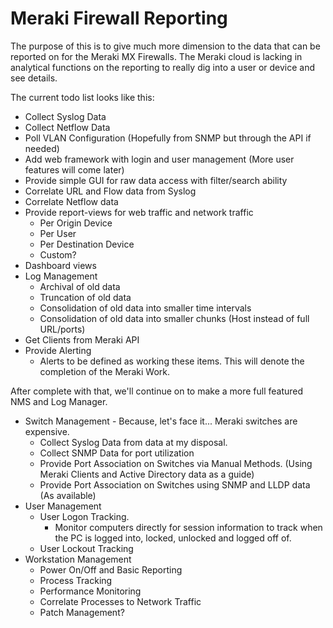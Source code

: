 # Meraki Firewall Reporting

The purpose of this is to give much more dimension to the data that can be reported on for the Meraki MX Firewalls.
The Meraki cloud is lacking in analytical functions on the reporting to really dig into a user or device and see details.

The current todo list looks like this:
* Collect Syslog Data
* Collect Netflow Data
* Poll VLAN Configuration (Hopefully from SNMP but through the API if needed)
* Add web framework with login and user management (More user features will come later)
* Provide simple GUI for raw data access with filter/search ability
* Correlate URL and Flow data from Syslog
* Correlate Netflow data
* Provide report-views for web traffic and network traffic
  * Per Origin Device
  * Per User
  * Per Destination Device
  * Custom?
* Dashboard views
* Log Management
  * Archival of old data
  * Truncation of old data
  * Consolidation of old data into smaller time intervals
  * Consolidation of old data into smaller chunks (Host instead of full URL/ports)
* Get Clients from Meraki API
* Provide Alerting
  * Alerts to be defined as working these items.
This will denote the completion of the Meraki Work.

After complete with that, we'll continue on to make a more full featured NMS and Log Manager.
* Switch Management - Because, let's face it... Meraki switches are expensive.
  * Collect Syslog Data from data at my disposal.
  * Collect SNMP Data for port utilization
  * Provide Port Association on Switches via Manual Methods. (Using Meraki Clients and Active Directory data as a guide)
  * Provide Port Association on Switches using SNMP and LLDP data (As available)
* User Management
  * User Logon Tracking. 
    * Monitor computers directly for session information to track when the PC is logged into, locked, unlocked and logged off of.
  * User Lockout Tracking
* Workstation Management
  * Power On/Off and Basic Reporting
  * Process Tracking
  * Performance Monitoring
  * Correlate Processes to Network Traffic
  * Patch Management?
  
  
